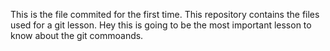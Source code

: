 

This is the file commited for the first time. 
This repository contains the files used for a git lesson.
Hey this  is  going to be the most important lesson to know about the 
git commoands.

